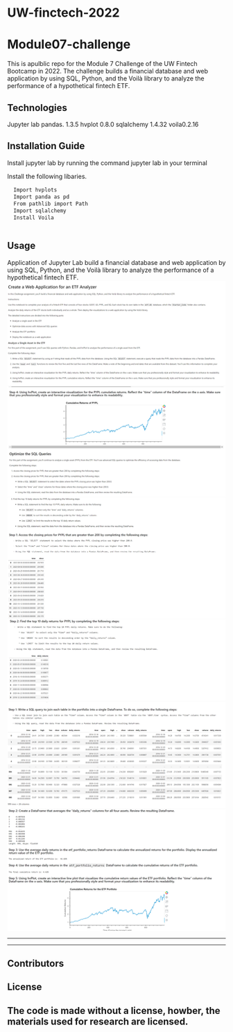 # UW-finctech-2022
# Module07-challenge
This is  apulblic repo for the Module 7 Challenge of the UW Fintech Bootcamp in 2022.
The challenge builds a financial database and web application by using SQL, Python, and the Voilà library to analyze the performance of a hypothetical fintech ETF.


## Technologies

Jupyter lab
pandas. 1.3.5
hvplot 0.8.0
sqlalchemy 1.4.32
voila0.2.16

## Installation Guide

Install jupyter lab by running the command jupyter lab in your terminal

Install the following libaries.

```
  Import hvplots
  Import panda as pd
  From pathlib import Path
  Import sqlalchemy
  Install Voila
  
```


## Usage

Application of Jupyter Lab build a financial database and web application by using SQL, Python, and the Voilà library to analyze the performance of a hypothetical fintech ETF.
![](Images/Image1.PNG)
![](Images/Image6.PNG)
![](Images/Image7.PNG)
![](Images/Image8.PNG)
![](Images/Image9.PNG)
![](Images/Image10.PNG)


****



---

## Contributors


## License
 The code is made without a license, howber, the materials used for research are licensed.
---


